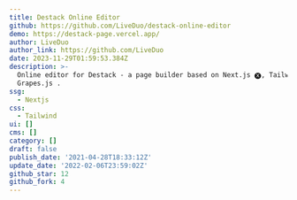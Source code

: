 ```yaml
---
title: Destack Online Editor
github: https://github.com/LiveDuo/destack-online-editor
demo: https://destack-page.vercel.app/
author: LiveDuo
author_link: https://github.com/LiveDuo
date: 2023-11-29T01:59:53.384Z
description: >-
  Online editor for Destack - a page builder based on Next.js 🅧, Tailwind CSS &
  Grapes.js .
ssg:
  - Nextjs
css:
  - Tailwind
ui: []
cms: []
category: []
draft: false
publish_date: '2021-04-28T18:33:12Z'
update_date: '2022-02-06T23:59:02Z'
github_star: 12
github_fork: 4
---
```


